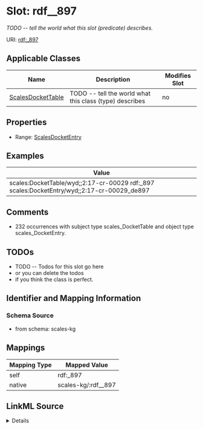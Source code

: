 

# Slot: rdf__897


_TODO -- tell the world what this slot (predicate) describes._





URI: [rdf:_897](http://www.w3.org/1999/02/22-rdf-syntax-ns#_897)



<!-- no inheritance hierarchy -->





## Applicable Classes

| Name | Description | Modifies Slot |
| --- | --- | --- |
| [ScalesDocketTable](../classes/ScalesDocketTable.md) | TODO -- tell the world what this class (type) describes |  no  |







## Properties

* Range: [ScalesDocketEntry](../classes/ScalesDocketEntry.md)






## Examples

| Value |
| --- |
| scales:DocketTable/wyd;;2:17-cr-00029 rdf:_897 scales:DocketEntry/wyd;;2:17-cr-00029_de897 |

## Comments

* 232 occurrences with subject type scales_DocketTable and object type scales_DocketEntry.

## TODOs

* TODO -- Todos for this slot go here
* or you can delete the todos
* if you think the class is perfect.

## Identifier and Mapping Information







### Schema Source


* from schema: scales-kg




## Mappings

| Mapping Type | Mapped Value |
| ---  | ---  |
| self | rdf:_897 |
| native | scales-kg/:rdf__897 |




## LinkML Source

<details>
```yaml
name: rdf__897
description: TODO -- tell the world what this slot (predicate) describes.
todos:
- TODO -- Todos for this slot go here
- or you can delete the todos
- if you think the class is perfect.
comments:
- 232 occurrences with subject type scales_DocketTable and object type scales_DocketEntry.
examples:
- value: scales:DocketTable/wyd;;2:17-cr-00029 rdf:_897 scales:DocketEntry/wyd;;2:17-cr-00029_de897
from_schema: scales-kg
rank: 1000
slot_uri: rdf:_897
alias: rdf__897
domain_of:
- scales_DocketTable
range: scales_DocketEntry

```
</details>